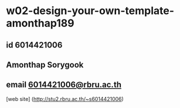 # w02-design-your-own-template-amonthap189
## id 6014421006
## Amonthap Sorygook
## email 6014421006@rbru.ac.th

[web site]
(http://stu2.rbru.ac.th/~s6014421006)
